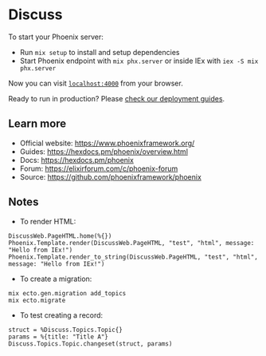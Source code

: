 # Discuss

To start your Phoenix server:

  * Run `mix setup` to install and setup dependencies
  * Start Phoenix endpoint with `mix phx.server` or inside IEx with `iex -S mix phx.server`

Now you can visit [`localhost:4000`](http://localhost:4000) from your browser.

Ready to run in production? Please [check our deployment guides](https://hexdocs.pm/phoenix/deployment.html).

## Learn more

  * Official website: https://www.phoenixframework.org/
  * Guides: https://hexdocs.pm/phoenix/overview.html
  * Docs: https://hexdocs.pm/phoenix
  * Forum: https://elixirforum.com/c/phoenix-forum
  * Source: https://github.com/phoenixframework/phoenix

## Notes

* To render HTML:
```
DiscussWeb.PageHTML.home(%{})
Phoenix.Template.render(DiscussWeb.PageHTML, "test", "html", message: "Hello from IEx!")
Phoenix.Template.render_to_string(DiscussWeb.PageHTML, "test", "html", message: "Hello from IEx!")
```

* To create a migration:
```
mix ecto.gen.migration add_topics
mix ecto.migrate
```

* To test creating a record:
```
struct = %Discuss.Topics.Topic{}
params = %{title: "Title A"}
Discuss.Topics.Topic.changeset(struct, params)
```
